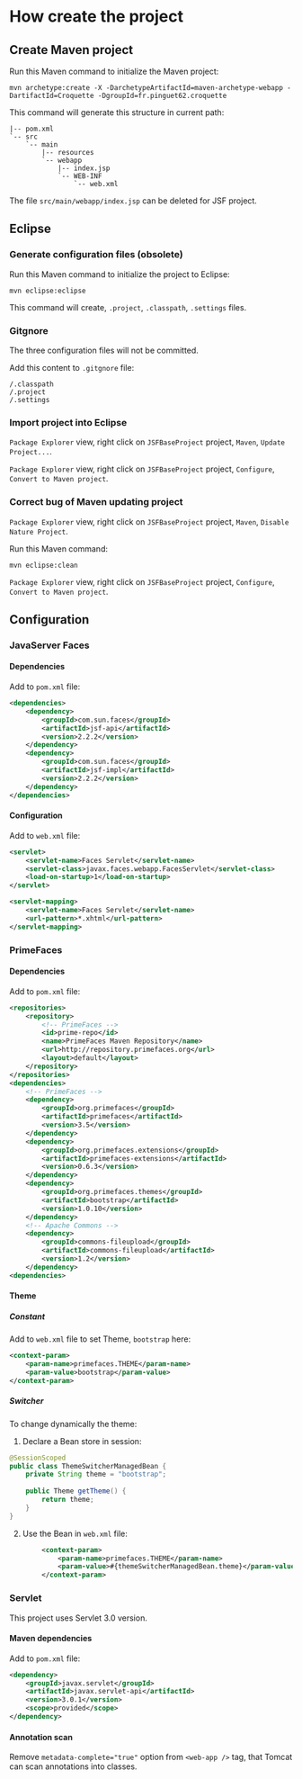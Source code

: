 # How create the project

## Create Maven project

Run this Maven command to initialize the Maven project:

```
mvn archetype:create -X -DarchetypeArtifactId=maven-archetype-webapp -DartifactId=Croquette -DgroupId=fr.pinguet62.croquette
```

This command will generate this structure in current path:

```
|-- pom.xml
`-- src
	`-- main
		|-- resources
		`-- webapp
			|-- index.jsp
			`-- WEB-INF
				`-- web.xml
```

The file `src/main/webapp/index.jsp` can be deleted for JSF project.

## Eclipse

### Generate configuration files (obsolete)

Run this Maven command to initialize the project to Eclipse:

```
mvn eclipse:eclipse
```

This command will create, `.project`, `.classpath`, `.settings` files.

### Gitgnore

The three configuration files will not be committed.

Add this content to `.gitgnore` file:

```
/.classpath
/.project
/.settings
```

### Import project into Eclipse

`Package Explorer` view, right click on `JSFBaseProject` project, `Maven`, `Update Project...`.

`Package Explorer` view, right click on `JSFBaseProject` project, `Configure`, `Convert to Maven project`.

### Correct bug of Maven updating project

`Package Explorer` view, right click on `JSFBaseProject` project, `Maven`, `Disable Nature Project`.

Run this Maven command:

```
mvn eclipse:clean
```

`Package Explorer` view, right click on `JSFBaseProject` project, `Configure`, `Convert to Maven project`.

## Configuration

### JavaServer Faces

#### Dependencies

Add to `pom.xml` file:

```xml
<dependencies>
	<dependency>
		<groupId>com.sun.faces</groupId>
		<artifactId>jsf-api</artifactId>
		<version>2.2.2</version>
	</dependency>
	<dependency>
		<groupId>com.sun.faces</groupId>
		<artifactId>jsf-impl</artifactId>
		<version>2.2.2</version>
	</dependency>
</dependencies>
```

#### Configuration

Add to `web.xml` file:

```xml
<servlet>
	<servlet-name>Faces Servlet</servlet-name>
	<servlet-class>javax.faces.webapp.FacesServlet</servlet-class>
	<load-on-startup>1</load-on-startup>
</servlet>

<servlet-mapping>
	<servlet-name>Faces Servlet</servlet-name>
	<url-pattern>*.xhtml</url-pattern>
</servlet-mapping>
```

### PrimeFaces

#### Dependencies

Add to `pom.xml` file:

```xml
<repositories>
	<repository>
		<!-- PrimeFaces -->
		<id>prime-repo</id>  
		<name>PrimeFaces Maven Repository</name>
		<url>http://repository.primefaces.org</url>
		<layout>default</layout>
	</repository>
</repositories>
<dependencies>
	<!-- PrimeFaces -->
	<dependency>
		<groupId>org.primefaces</groupId>
		<artifactId>primefaces</artifactId>
		<version>3.5</version>
	</dependency>
	<dependency>
		<groupId>org.primefaces.extensions</groupId>
		<artifactId>primefaces-extensions</artifactId>
		<version>0.6.3</version>
	</dependency>
	<dependency>
		<groupId>org.primefaces.themes</groupId>
		<artifactId>bootstrap</artifactId>
		<version>1.0.10</version>
	</dependency>
	<!-- Apache Commons -->
	<dependency>
		<groupId>commons-fileupload</groupId>
		<artifactId>commons-fileupload</artifactId>
		<version>1.2</version>
	</dependency>
<dependencies>
```

#### Theme

##### Constant

Add to `web.xml` file to set Theme, `bootstrap` here:

```xml
<context-param>
	<param-name>primefaces.THEME</param-name>
	<param-value>bootstrap</param-value>
</context-param>
```

##### Switcher

To change dynamically the theme:

1. Declare a Bean store in session:

``` java
@SessionScoped
public class ThemeSwitcherManagedBean {
	private String theme = "bootstrap";
	
	public Theme getTheme() {
		return theme;
	}
}
```

2. Use the Bean in `web.xml` file:

``` xml
		<context-param>
			<param-name>primefaces.THEME</param-name>
			<param-value>#{themeSwitcherManagedBean.theme}</param-value>
		</context-param>
```

### Servlet

This project uses Servlet 3.0 version.

#### Maven dependencies

Add to `pom.xml` file:

``` xml
<dependency>
	<groupId>javax.servlet</groupId>
	<artifactId>javax.servlet-api</artifactId>
	<version>3.0.1</version>
	<scope>provided</scope>
</dependency>
```

#### Annotation scan

Remove `metadata-complete="true"` option from `<web-app />` tag, that Tomcat can scan annotations into classes.
